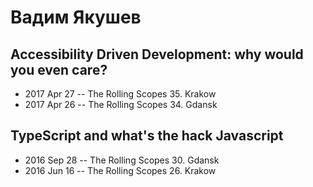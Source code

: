 # Вадим Якушев

## Accessibility Driven Development: why would you even care?
- 2017 Apr 27 -- The Rolling Scopes 35. Krakow    
- 2017 Apr 26 -- The Rolling Scopes 34. Gdansk    
## TypeScript and what&#39;s the hack Javascript
- 2016 Sep 28 -- The Rolling Scopes 30. Gdansk    
- 2016 Jun 16 -- The Rolling Scopes 26. Krakow    
